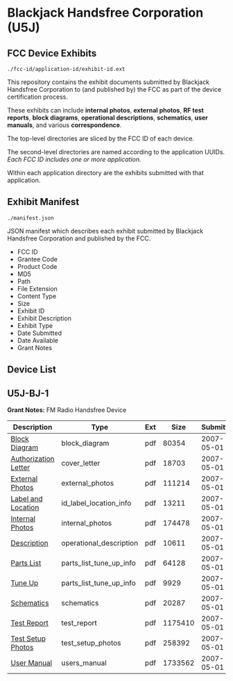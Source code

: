 # Blackjack Handsfree Corporation (U5J)
## FCC Device Exhibits

```
./fcc-id/application-id/exhibit-id.ext
```

This repository contains the exhibit documents submitted by Blackjack Handsfree Corporation to (and published by) the FCC as part of the device certification process.

These exhibits can include **internal photos**, **external photos**, **RF test reports**, **block diagrams**, **operational descriptions**, **schematics**, **user manuals**, and various **correspondence**.

The top-level directories are sliced by the FCC ID of each device.

The second-level directories are named according to the application UUIDs. *Each FCC ID includes one or more application.*

Within each application directory are the exhibits submitted with that application. 

## Exhibit Manifest

```
./manifest.json
```

JSON manifest which describes each exhibit submitted by Blackjack Handsfree Corporation and published by the FCC.

- FCC ID
- Grantee Code
- Product Code
- MD5
- Path
- File Extension
- Content Type
- Size
- Exhibit ID
- Exhibit Description
- Exhibit Type
- Date Submitted
- Date Available
- Grant Notes

## Device List
## U5J-BJ-1
**Grant Notes:** FM Radio Handsfree Device

| Description | Type | Ext | Size | Submitted | Available |
| ----------- | ---- | --- | ---- | --------- | --------- |
| [Block Diagram](U5J-BJ-1/e9a234ab0ffc079164db4648dab28b1b/787212.pdf) | block_diagram | pdf | 80354 | 2007-05-01 | 2007-05-01 |
| [Authorization Letter](U5J-BJ-1/e9a234ab0ffc079164db4648dab28b1b/787211.pdf) | cover_letter | pdf | 18703 | 2007-05-01 | 2007-05-01 |
| [External Photos](U5J-BJ-1/e9a234ab0ffc079164db4648dab28b1b/787213.pdf) | external_photos | pdf | 111214 | 2007-05-01 | 2007-05-01 |
| [Label and Location](U5J-BJ-1/e9a234ab0ffc079164db4648dab28b1b/787215.pdf) | id_label_location_info | pdf | 13211 | 2007-05-01 | 2007-05-01 |
| [Internal Photos](U5J-BJ-1/e9a234ab0ffc079164db4648dab28b1b/787214.pdf) | internal_photos | pdf | 174478 | 2007-05-01 | 2007-05-01 |
| [Description](U5J-BJ-1/e9a234ab0ffc079164db4648dab28b1b/787216.pdf) | operational_description | pdf | 10611 | 2007-05-01 | 2007-05-01 |
| [Parts List](U5J-BJ-1/e9a234ab0ffc079164db4648dab28b1b/787217.pdf) | parts_list_tune_up_info | pdf | 64128 | 2007-05-01 | 2007-05-01 |
| [Tune Up](U5J-BJ-1/e9a234ab0ffc079164db4648dab28b1b/787218.pdf) | parts_list_tune_up_info | pdf | 9929 | 2007-05-01 | 2007-05-01 |
| [Schematics](U5J-BJ-1/e9a234ab0ffc079164db4648dab28b1b/787219.pdf) | schematics | pdf | 20287 | 2007-05-01 | 2007-05-01 |
| [Test Report](U5J-BJ-1/e9a234ab0ffc079164db4648dab28b1b/787220.pdf) | test_report | pdf | 1175410 | 2007-05-01 | 2007-05-01 |
| [Test Setup Photos](U5J-BJ-1/e9a234ab0ffc079164db4648dab28b1b/787221.pdf) | test_setup_photos | pdf | 258392 | 2007-05-01 | 2007-05-01 |
| [User Manual](U5J-BJ-1/e9a234ab0ffc079164db4648dab28b1b/787222.pdf) | users_manual | pdf | 1733562 | 2007-05-01 | 2007-05-01 |
